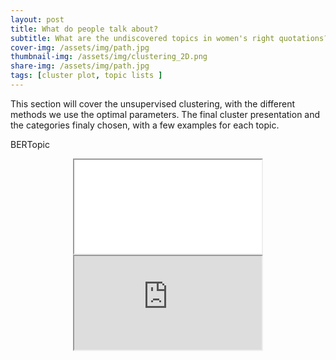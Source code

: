 ```yaml
---
layout: post
title: What do people talk about?
subtitle: What are the undiscovered topics in women's right quotations?
cover-img: /assets/img/path.jpg
thumbnail-img: /assets/img/clustering_2D.png
share-img: /assets/img/path.jpg
tags: [cluster plot, topic lists ]
---
```

This section will cover the unsupervised clustering, with the different methods we use the optimal parameters. The final cluster presentation and the categories finaly chosen, with a few examples for each topic. 

BERTopic

<div style="text-align: center"><iframe src="visualise_topics_red.html"></iframe></div>

<div style="text-align: center"><iframe src="https://raw.githubusercontent.com/epfl-ada/ada-2021-project-concatsanddogs/main/generated_data/BERTopic/visualise_barcharts_red.html"></iframe></div>